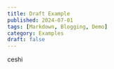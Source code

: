 ```yaml
---
title: Draft Example
published: 2024-07-01
tags: [Markdown, Blogging, Demo]
category: Examples
draft: false
---
```


ceshi
